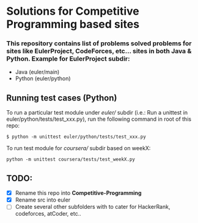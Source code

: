 # Solutions for Competitive Programming based sites
### This repository contains list of problems solved problems for sites like EulerProject, CodeForces, etc... sites in both Java & Python. Example for EulerProject subdir:

* Java (euler/main)
* Python (euler/python)


## Running test cases (Python)
To run a particular test module under *euler/* subdir (i.e.: Run a unittest in euler/python/tests/test_xxx.py), run the following command in root of this repo:
```
$ python -m unittest euler/python/tests/test_xxx.py
```

To run test module for *coursera/* subdir based on weekX:
```
python -m unittest coursera/tests/test_weekX.py
```

## TODO:
- [X] Rename this repo into **Competitive-Programming**
- [X] Rename src into euler
- [ ] Create several other subfolders with to cater for HackerRank, codeforces, atCoder, etc..
